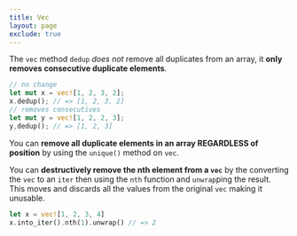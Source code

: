 ```yaml
---
title: Vec
layout: page
exclude: true
---
```


The `vec` method `dedup` *does not* remove all duplicates from an array, it **only removes consecutive duplicate elements**.
```rust
// no change
let mut x = vec![1, 2, 3, 2];
x.dedup(); // => [1, 2, 3, 2]
// removes consecutives
let mut y = vec![1, 2, 2, 3];
y,dedup(); // => [1, 2, 3]
```

You can **remove all duplicate elements in an array REGARDLESS of position** by using the `unique()` method on `vec`.

You can **destructively remove the nth element from a `vec`** by the converting the `vec` to an `iter` then using the `nth` function and `unwrap`ping the result. This moves and discards all the values from the original `vec` making it unusable.
```rust
let x = vec![1, 2, 3, 4]
x.into_iter().nth(1).unwrap() // => 2
```
<!--stackedit_data:
eyJoaXN0b3J5IjpbLTE2NzQ1NzU1MTksLTEwNTgyOTY2NF19
-->